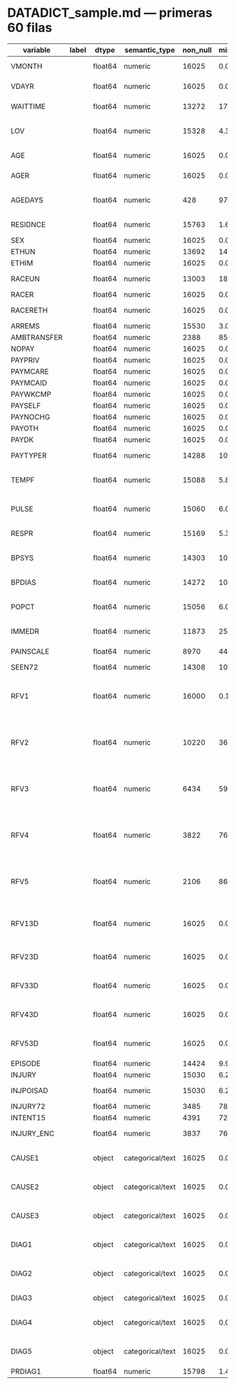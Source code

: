 # DATADICT_sample.md — primeras 60 filas

| variable | label | dtype | semantic_type | non_null | missing_pct | unique | min | max | example_values |
|---|---|---|---|---|---|---|---|---|---|
| VMONTH |  | float64 | numeric | 16025 | 0.0 | 12 | 1.0 | 12.0 | 9.0, 10.0, 8.0, 11.0, 1.0 |
| VDAYR |  | float64 | numeric | 16025 | 0.0 | 7 | 1.0 | 7.0 | 2.0, 3.0, 4.0, 5.0, 6.0 |
| WAITTIME |  | float64 | numeric | 13272 | 17.1794 | 396 | 0.0 | 1280.0 | 10.0, 40.0, 70.0, 14.0, 2.0 |
| LOV |  | float64 | numeric | 15328 | 4.3495 | 1435 | 0.0 | 5722.0 | 228.0, 319.0, 551.0, 168.0, 113.0 |
| AGE |  | float64 | numeric | 16025 | 0.0 | 95 | 0.0 | 94.0 | 23.0, 15.0, 19.0, 0.0, 18.0 |
| AGER |  | float64 | numeric | 16025 | 0.0 | 6 | 1.0 | 6.0 | 2.0, 1.0, 3.0, 4.0, 5.0 |
| AGEDAYS |  | float64 | numeric | 428 | 97.3292 | 243 | 1.0 | 364.0 | 298.0, 198.0, 153.0, 351.0, 55.0 |
| RESIDNCE |  | float64 | numeric | 15763 | 1.6349 | 4 | 1.0 | 4.0 | 1.0, 3.0, 4.0, 2.0 |
| SEX |  | float64 | numeric | 16025 | 0.0 | 2 | 1.0 | 2.0 | 1.0, 2.0 |
| ETHUN |  | float64 | numeric | 13692 | 14.5585 | 2 | 1.0 | 2.0 | 2.0, 1.0 |
| ETHIM |  | float64 | numeric | 16025 | 0.0 | 2 | 1.0 | 2.0 | 2.0, 1.0 |
| RACEUN |  | float64 | numeric | 13003 | 18.858 | 6 | 1.0 | 6.0 | 1.0, 3.0, 2.0, 6.0, 5.0 |
| RACER |  | float64 | numeric | 16025 | 0.0 | 3 | 1.0 | 3.0 | 1.0, 3.0, 2.0 |
| RACERETH |  | float64 | numeric | 16025 | 0.0 | 4 | 1.0 | 4.0 | 1.0, 4.0, 3.0, 2.0 |
| ARREMS |  | float64 | numeric | 15530 | 3.0889 | 2 | 1.0 | 2.0 | 2.0, 1.0 |
| AMBTRANSFER |  | float64 | numeric | 2388 | 85.0983 | 2 | 1.0 | 2.0 | 2.0, 1.0 |
| NOPAY |  | float64 | numeric | 16025 | 0.0 | 2 | 0.0 | 1.0 | 0.0, 1.0 |
| PAYPRIV |  | float64 | numeric | 16025 | 0.0 | 2 | 0.0 | 1.0 | 0.0, 1.0 |
| PAYMCARE |  | float64 | numeric | 16025 | 0.0 | 2 | 0.0 | 1.0 | 0.0, 1.0 |
| PAYMCAID |  | float64 | numeric | 16025 | 0.0 | 2 | 0.0 | 1.0 | 0.0, 1.0 |
| PAYWKCMP |  | float64 | numeric | 16025 | 0.0 | 2 | 0.0 | 1.0 | 0.0, 1.0 |
| PAYSELF |  | float64 | numeric | 16025 | 0.0 | 2 | 0.0 | 1.0 | 0.0, 1.0 |
| PAYNOCHG |  | float64 | numeric | 16025 | 0.0 | 2 | 0.0 | 1.0 | 0.0, 1.0 |
| PAYOTH |  | float64 | numeric | 16025 | 0.0 | 2 | 0.0 | 1.0 | 0.0, 1.0 |
| PAYDK |  | float64 | numeric | 16025 | 0.0 | 2 | 0.0 | 1.0 | 1.0, 0.0 |
| PAYTYPER |  | float64 | numeric | 14288 | 10.8393 | 7 | 1.0 | 7.0 | 5.0, 3.0, 1.0, 2.0, 6.0 |
| TEMPF |  | float64 | numeric | 15088 | 5.8471 | 112 | 896.0 | 1056.0 | 984.0, 983.0, 987.0, 985.0, 986.0 |
| PULSE |  | float64 | numeric | 15060 | 6.0218 | 186 | 0.0 | 998.0 | 72.0, 67.0, 79.0, 146.0, 97.0 |
| RESPR |  | float64 | numeric | 15169 | 5.3417 | 88 | 0.0 | 150.0 | 16.0, 18.0, 21.0, 20.0, 38.0 |
| BPSYS |  | float64 | numeric | 14303 | 10.7457 | 189 | 0.0 | 289.0 | 104.0, 105.0, 144.0, 114.0, 121.0 |
| BPDIAS |  | float64 | numeric | 14272 | 10.9392 | 128 | 0.0 | 998.0 | 66.0, 67.0, 82.0, 63.0, 74.0 |
| POPCT |  | float64 | numeric | 15056 | 6.0468 | 56 | 0.0 | 100.0 | 72.0, 96.0, 79.0, 99.0, 100.0 |
| IMMEDR |  | float64 | numeric | 11873 | 25.9095 | 7 | 0.0 | 7.0 | 3.0, 0.0, 2.0, 5.0, 4.0 |
| PAINSCALE |  | float64 | numeric | 8970 | 44.025 | 11 | 0.0 | 10.0 | 0.0, 5.0, 3.0, 8.0, 9.0 |
| SEEN72 |  | float64 | numeric | 14308 | 10.7145 | 2 | 1.0 | 2.0 | 2.0, 1.0 |
| RFV1 |  | float64 | numeric | 16000 | 0.156 | 517 | 10050.0 | 89990.0 | 15451.0, 15250.0, 12601.0, 14000.0, 17600.0 |
| RFV2 |  | float64 | numeric | 10220 | 36.2246 | 552 | 10050.0 | 89990.0 | 15300.0, 13050.0, 16450.0, 16800.0, 58050.0 |
| RFV3 |  | float64 | numeric | 6434 | 59.8502 | 505 | 10050.0 | 89990.0 | 12250.0, 10700.0, 15300.0, 14000.0, 58150.0 |
| RFV4 |  | float64 | numeric | 3822 | 76.1498 | 442 | 10050.0 | 89990.0 | 16600.0, 16102.0, 14000.0, 22000.0, 27100.0 |
| RFV5 |  | float64 | numeric | 2106 | 86.858 | 351 | 10050.0 | 89990.0 | 12300.0, 22050.0, 27050.0, 11501.0, 22100.0 |
| RFV13D |  | float64 | numeric | 16025 | 0.0 | 355 | 0.0 | 8999.0 | 1545.0, 1525.0, 1260.0, 1400.0, 1760.0 |
| RFV23D |  | float64 | numeric | 16025 | 0.0 | 365 | 0.0 | 8999.0 | 0.0, 1530.0, 1305.0, 1645.0, 1680.0 |
| RFV33D |  | float64 | numeric | 16025 | 0.0 | 351 | 0.0 | 8999.0 | 0.0, 1225.0, 1070.0, 1530.0, 1400.0 |
| RFV43D |  | float64 | numeric | 16025 | 0.0 | 318 | 0.0 | 8999.0 | 0.0, 1660.0, 1610.0, 1400.0, 2200.0 |
| RFV53D |  | float64 | numeric | 16025 | 0.0 | 276 | 0.0 | 8999.0 | 0.0, 1230.0, 2205.0, 2705.0, 1150.0 |
| EPISODE |  | float64 | numeric | 14424 | 9.9906 | 2 | 1.0 | 2.0 | 2.0, 1.0 |
| INJURY |  | float64 | numeric | 15030 | 6.209 | 3 | 0.0 | 2.0 | 1.0, 0.0, 2.0 |
| INJPOISAD |  | float64 | numeric | 15030 | 6.209 | 5 | 1.0 | 5.0 | 3.0, 4.0, 1.0, 2.0, 5.0 |
| INJURY72 |  | float64 | numeric | 3485 | 78.2527 | 3 | 1.0 | 3.0 | 1.0, 2.0, 3.0 |
| INTENT15 |  | float64 | numeric | 4391 | 72.5991 | 3 | 1.0 | 4.0 | 2.0, 1.0, 4.0 |
| INJURY_ENC |  | float64 | numeric | 3837 | 76.0562 | 5 | 1.0 | 5.0 | 1.0, 2.0, 3.0, 5.0 |
| CAUSE1 |  | object | categorical/text | 16025 | 0.0 | 245 |  |  | -9, W183, X838, Y998, X501 |
| CAUSE2 |  | object | categorical/text | 16025 | 0.0 | 89 |  |  | -9, Y936, W19X, Y93H, Y930 |
| CAUSE3 |  | object | categorical/text | 16025 | 0.0 | 32 |  |  | -9, Y928, Y070, Y922, Y990 |
| DIAG1 |  | object | categorical/text | 16025 | 0.0 | 1549 |  |  | T833, K297, R000, R059, N898 |
| DIAG2 |  | object | categorical/text | 16025 | 0.0 | 1308 |  |  | -9, R110, R098, K088, S099 |
| DIAG3 |  | object | categorical/text | 16025 | 0.0 | 989 |  |  | -9, J069, S025, F251, Z590 |
| DIAG4 |  | object | categorical/text | 16025 | 0.0 | 668 |  |  | -9, S015, E834, M255, N289 |
| DIAG5 |  | object | categorical/text | 16025 | 0.0 | 466 |  |  | -9, F039, M255, F259, D509 |
| PRDIAG1 |  | float64 | numeric | 15798 | 1.4165 | 2 | 0.0 | 1.0 | 0.0 |